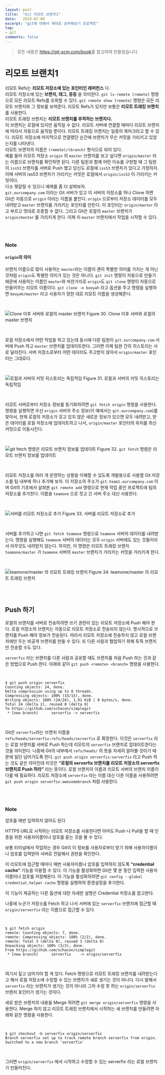 ```yaml
---
layout: post
title:  "Git 리모트 브랜치1"
date:   2018-07-08
excerpt: "git에 대해서 제대로 공부해보기 프로젝트"
tag:
- git
comments: false
---
```


> 모든 내용은 <https://git-scm.com/book>를 참고하여 만들었습니다.

# **리모트 브랜치1**

리모트 Refs는 **리모트 저장소에 있는 포인터인 레퍼런스** 다. 
<br>
리모트 저장소에 있는 **브랜치, 태그, 등등** 을 의미한다. `git ls-remote [remote]` 명령으로 모든 리모트 Refs를 조회할 수 있다. `git remote show [remote]` 명령은 모든 리모트 브랜치와 그 정보를 보여준다. 리모트 Refs가 있지만 보통은 **리모트 트래킹 브랜치**를 사용한다.
<br>
리모트 트래킹 브랜치는 **리모트 브랜치를 추적하는 브랜치다.**
<br>
이 브랜치는 로컬에 있지만 움직일 수 없다. 리모트 서버에 연결할 때마다 리모트 브랜치에 따라서 자동으로 움직일 뿐이다. 리모트 트래킹 브랜치는 일종의 북마크라고 할 수 있다. 리모트 저장소에 마지막으로 연결했던 순간에 브랜치가 무슨 커밋을 가리키고 있었는지를 나타낸다.
<br>
리모트 브랜치의 이름은 `(remote)/(branch)` 형식으로 되어 있다. 
<br>
예를 들어 리모트 저장소 `origin` 의 `master` 브랜치를 보고 싶다면 `origin/master` 라는 이름으로 브랜치를 확인하면 된다. 다른 팀원과 함께 어떤 이슈를 구현할 때 그 팀원이 `iss53` 브랜치를 서버로 Push 했고 당신도 로컬에 `iss53` 브랜치가 있다고 가정하자. 이때 서버의 iss53 브랜치가 가리키는 커밋은 로컬에서 `origin/iss53` 이 가리키는 커밋이다.
<br>
다소 헷갈릴 수 있으니 예제를 좀 더 살펴보자.
<br>
`git.ourcompany.com` 이라는 Git 서버가 있고 이 서버의 저장소를 하나 Clone 하면 Git은 자동으로 `origin` 이라는 이름을 붙인다. `origin` 으로부터 저장소 데이터를 모두 내려받고 `master` 브랜치를 가리키는 포인터를 만든다. 이 포인터는 `origin/master` 라고 부르고 멋대로 조종할 수 없다. 그리고 Git은 로컬의 `master` 브랜치가 `origin/master` 를 가리키게 한다. 이제 이 `master` 브랜치에서 작업을 시작할 수 있다.

<br>
<br>

### Note

#### `origin`의 의미

브랜치 이름으로 많이 사용하는 `master`라는 이름이 괜히 특별한 의미를 가지는 게 아닌 것처럼 `origin`도 특별한 의미가 있는 것은 아니다. `git init` 명령이 자동으로 만들기 때문에 사용하는 이름인 `master`와 마찬가지로 `origin`도 `git clone` 명령이 자동으로 만들어주는 리모트 이름이다. `git clone -o booyah` 라고 옵션을 주고 명령을 실행하면 `booyah/master` 라고 사용자가 정한 대로 리모트 이름을 생성해준다.

<br>

![Clone 이후 서버와 로컬의 master 브랜치](https://git-scm.com/book/en/v2/images/remote-branches-1.png)
Figure 30. Clone 이후 서버와 로컬의 master 브랜치

<br>

로컬 저장소에서 어떤 작업을 하고 있는데 동시에 다른 팀원이 `git.ourcompany.com` 서버에 Push 하고 `master` 브랜치를 업데이트한다. 그러면 이제 팀원 간의 히스토리는 서로 달라진다. 서버 저장소로부터 어떤 데이터도 주고받지 않아서 `origin/master` 포인터는 그대로다.

<br>

![로컬과 서버의 커밋 히스토리는 독립적임](https://git-scm.com/book/en/v2/images/remote-branches-2.png)
Figure 31. 로컬과 서버의 커밋 히스토리는 독립적임

<br>

리모트 서버로부터 저장소 정보를 동기화하려면 `git fetch origin` 명령을 사용한다. 명령을 실행하면 우선 `origin` 서버의 주소 정보(이 예에서는 `git.ourcompany.com`)를 찾아서, 현재 로컬의 저장소가 갖고 있지 않은 새로운 정보가 있으면 모두 내려받고, 받은 데이터를 로컬 저장소에 업데이트하고 나서, `origin/master` 포인터의 위치를 최신 커밋으로 이동시킨다.

<br>

![`git fetch` 명령은 리모트 브랜치 정보를 업데이트](https://git-scm.com/book/en/v2/images/remote-branches-3.png)
Figure 32. `git fetch` 명령은 리모트 브랜치 정보를 업데이트

<br>

리모트 저장소를 여러 개 운영하는 상황을 이해할 수 있도록 개발용으로 사용할 Git 저장소를 팀 내부에 하나 추가해 보자. 이 저장소의 주소가 `git.team1.ourcompany.com` 이며 Git의 기초에서 살펴본 `git remote add` 명령으로 현재 작업 중인 프로젝트에 팀의 저장소를 추가한다. 이름을 `teamone` 으로 짓고 긴 서버 주소 대신 사용한다.

<br>

![서버를 리모트 저장소로 추가](https://git-scm.com/book/en/v2/images/remote-branches-4.png)
Figure 33. 서버를 리모트 저장소로 추가

<br>

서버를 추가하고 나면 `git fetch teamone` 명령으로 `teamone` 서버의 데이터를 내려받는다. 명령을 실행해도 `teamone` 서버의 데이터는 모두 `origin` 서버에도 있는 것들이라서 아무것도 내려받지 않는다. 하지만, 이 명령은 리모트 트래킹 브랜치 `teamone/master` 가 `teamone` 서버의 `master` 브랜치가 가리키는 커밋을 가리키게 한다.

<br>

![`teamone/master` 의 리모트 트래킹 브랜치](https://git-scm.com/book/en/v2/images/remote-branches-5.png)
Figure 34. teamone/master 의 리모트 트래킹 브랜치

<br>
<br>

## Push 하기

로컬의 브랜치를 서버로 전송하려면 쓰기 권한이 있는 리모트 저장소에 Push 해야 한다. 로컬 저장소의 브랜치는 자동으로 리모트 저장소로 전송되지 않는다. 명시적으로 브랜치를 Push 해야 정보가 전송된다. 따라서 리모트 저장소에 전송하지 않고 로컬 브랜치에만 두는 비공개 브랜치를 만들 수 있다. 또 다른 사람과 협업하기 위해 토픽 브랜치만 전송할 수도 있다.

`serverfix` 라는 브랜치를 다른 사람과 공유할 때도 브랜치를 처음 Push 하는 것과 같은 방법으로 Push 한다. 아래와 같이 `git push <remote> <branch>` 명령을 사용한다.

<br>

```
$ git push origin serverfix
Counting objects: 24, done.
Delta compression using up to 8 threads.
Compressing objects: 100% (15/15), done.
Writing objects: 100% (24/24), 1.91 KiB | 0 bytes/s, done.
Total 24 (delta 2), reused 0 (delta 0)
To https://github.com/schacon/simplegit
 * [new branch]      serverfix -> serverfix
```

<br>

Git은 `serverfix`라는 브랜치 이름을 `refs/heads/serverfix:refs/heads/serverfix` 로 확장한다. 이것은 `serverfix` 라는 로컬 브랜치를 서버로 Push 하는데 리모트의 `serverfix` 브랜치로 업데이트한다는 것을 의미한다. 나중에 Git의 내부에서 `refs/heads/` 의 뜻을 자세히 알아볼 것이기 때문에 일단 넘어가도록 한다. `git push origin serverfix:serverfix` 라고 Push 하는 것도 같은 의미인데 이것은 **“로컬의 serverfix 브랜치를 리모트 저장소의 serverfix 브랜치로 Push 하라”** 라는 뜻이다. 로컬 브랜치의 이름과 리모트 서버의 브랜치 이름이 다를 때 필요하다. 리모트 저장소에 `serverfix` 라는 이름 대신 다른 이름을 사용하려면 `git push origin serverfix:awesomebranch` 처럼 사용한다.

<br>
<br>

### Note

암호를 매번 입력하지 않아도 된다

HTTPS URL로 시작하는 리모트 저장소를 사용한다면 아마도 Push 나 Pull을 할 때 인증을 위한 사용자이름이나 암호를 묻는 것을 볼 수 있다.

보통 터미널에서 작업하는 경우 Git이 이 정보를 사용자로부터 받기 위해 사용자이름이나 암호를 입력받아 서버로 전달해서 권한을 확인한다.

이 리모트에 접근할 때마다 매번 사용자이름나 암호를 입력하지 않도록 **“credential cache”** 기능을 이용할 수 있다. 이 기능을 활성화하면 Git은 몇 분 동안 입력한 사용자이름이나 암호를 저장해둔다. 이 기능을 활성화하려면 `git config --global credential.helper cache` 명령을 실행하여 환경설정을 추가한다.

이 기능이 제공하는 다른 옵션에 대한 자세한 설명은 Credential 저장소를 참고한다.

나중에 누군가 저장소를 Fetch 하고 나서 서버에 있는 `serverfix` 브랜치에 접근할 때 `origin/serverfix` 라는 이름으로 접근할 수 있다.

<br>

```
$ git fetch origin
remote: Counting objects: 7, done.
remote: Compressing objects: 100% (2/2), done.
remote: Total 3 (delta 0), reused 3 (delta 0)
Unpacking objects: 100% (3/3), done.
From https://github.com/schacon/simplegit
 * [new branch]      serverfix    -> origin/serverfix
```

<br>

여기서 짚고 넘어가야 할 게 있다. Fetch 명령으로 리모트 트래킹 브랜치를 내려받는다고 해서 로컬 저장소에 수정할 수 있는 브랜치가 새로 생기는 것이 아니다. 다시 말해서 `serverfix` 라는 브랜치가 생기는 것이 아니라 그저 수정 못 하는 `origin/serverfix` 브랜치 포인터가 생기는 것이다.

새로 받은 브랜치의 내용을 Merge 하려면 `git merge origin/serverfix` 명령을 사용한다. Merge 하지 않고 리모트 트래킹 브랜치에서 시작하는 새 브랜치를 만들려면 아래와 같은 명령을 사용한다.

<br>

```
$ git checkout -b serverfix origin/serverfix
Branch serverfix set up to track remote branch serverfix from origin.
Switched to a new branch 'serverfix'
```

<br>

그러면 `origin/serverfix` 에서 시작하고 수정할 수 있는 serverfix 라는 로컬 브랜치가 만들어진다.